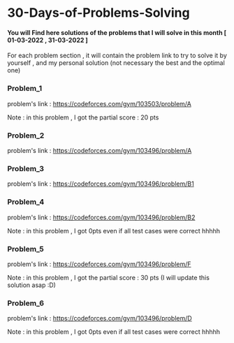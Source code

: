 # 30-Days-of-Problems-Solving

#### You will Find here  solutions of the problems that  I will solve in this month [ 01-03-2022 , 31-03-2022 ]

For each problem section , it will contain the problem link to try to solve it by yourself , and my personal solution (not  necessary the best and the optimal one)

### Problem_1
problem's link : https://codeforces.com/gym/103503/problem/A

Note : in this problem , I got the partial score : 20 pts

### Problem_2
problem's link : https://codeforces.com/gym/103496/problem/A


### Problem_3
problem's link : https://codeforces.com/gym/103496/problem/B1

### Problem_4 

problem's link : https://codeforces.com/gym/103496/problem/B2

Note : in this problem , I got 0pts even if all test cases were correct hhhhh

### Problem_5

problem's link : https://codeforces.com/gym/103496/problem/F

Note : in this problem , I got the partial score : 30 pts (I will update this solution asap :D)

### Problem_6

problem's link : https://codeforces.com/gym/103496/problem/D

Note : in this problem , I got 0pts even if all test cases were correct hhhhh